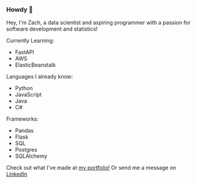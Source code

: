 ### Howdy 👋

Hey, I'm Zach, a data scientist and aspiring programmer with a passion for software development and statistics!

Currently Learning:
* FastAPI
* AWS
* ElasticBeanstalk

Languages I already know:
* Python
* JavaScript
* Java
* C#

Frameworks:
* Pandas
* Flask
* SQL
* Postgres
* SQLAlchemy

Check out what I've made at [my portfolio!](https://zacharyluck.github.io/)
Or send me a message on [LinkedIn](https://www.linkedin.com/in/zacharysluck/)
